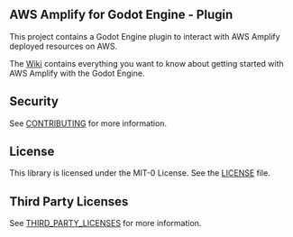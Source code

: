 ## AWS Amplify for Godot Engine - Plugin

This project contains a Godot Engine plugin to interact with AWS Amplify deployed resources on AWS.

The [Wiki](https://github.com/aws-samples/amplify-godot-engine/wiki) contains everything you want to know about getting started with AWS Amplify with the Godot Engine.

## Security

See [CONTRIBUTING](CONTRIBUTING.md#security-issue-notifications) for more information.

## License

This library is licensed under the MIT-0 License. See the [LICENSE](LICENSE.md) file.

## Third Party Licenses

See [THIRD_PARTY_LICENSES](THIRD_PARTY_LICENSES) for more information.